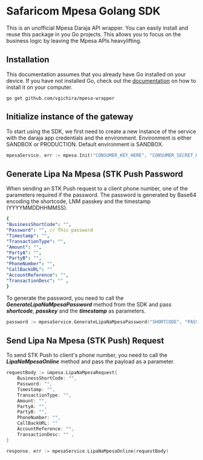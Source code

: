 # Safaricom Mpesa Golang SDK
This is an unofficial Mpesa Daraja API wrapper. You can easily install and reuse this package in you Go projects. This allows you to focus on the business logic by leaving the Mpesa APIs heavylifting.

## Installation
This documentation assumes that you already have Go installed on your device. If you have not installed Go, check out the [documentation](https://go.dev/doc/install) on how to install it on your computer.

```
go get github.com/vgichira/mpesa-wrapper
```

## Initialize instance of the gateway
To start using the SDK, we first need to create a new instance of the service with the daraja app credentials and the environment. Environment is either SANDBOX or PRODUCTION. Default environment is SANDBOX.

```go
mpesaService, err := mpesa.Init("CONSUMER_KEY_HERE", "CONSUMER_SECRET_HERE", "ENVIROMENT (SANDBOX / LIVE)")
```

## Generate Lipa Na Mpesa (STK Push Password
When sending an STK Push request to a client phone number, one of the parameters required if the password. The password is generated by Base64 encoding the shortcode, LNM passkey and the timestamp (YYYYMMDDHHMMSS).

```yaml
{
"BusinessShortCode": "",
"Password": "", // This password
"Timestamp": "",
"TransactionType": "",
"Amount": "",
"PartyA": "",
"PartyB": "",
"PhoneNumber": "",
"CallBackURL": ""
"AccountReference": "",
"TransactionDesc": "" ,
}
```

To generate the password, you need to call the ***GenerateLipaNaMpesaPassword*** method from the SDK and pass ***shortcode***, ***passkey*** and the ***timestamp*** as parameters.

```go
password := mpesaService.GenerateLipaNaMpesaPassword("SHORTCODE", "PASSKEY", "TIMESTAMP")
```

## Send Lipa Na Mpesa (STK Push) Request
To send STK Push to client's phone number, you need to call the ***LipaNaMpesaOnline*** method and pass the payload as a parameter.
```go
requestBody := &mpesa.LipaNaMpesaRequest{
    BusinessShortCode: "",
	Password: "",
	Timestamp: "",
	TransactionType: "",
	Amount: "",
	PartyA: "",
	PartyB: "",
	PhoneNumber: "",
	CallBackURL: ""
	AccountReference: "",
	TransactionDesc: "" ,
}

response, err := mpesaService.LipaNaMpesaOnline(requestBody)
```
